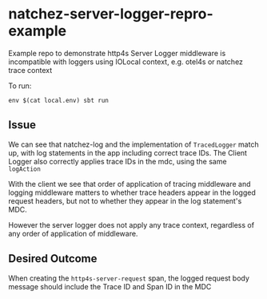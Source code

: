 # natchez-server-logger-repro-example

Example repo to demonstrate http4s Server Logger middleware
is incompatible with loggers using IOLocal context, e.g. otel4s or natchez trace
context

To run:

```
env $(cat local.env) sbt run
```

## Issue

We can see that natchez-log and the implementation of `TracedLogger` match up,
with log statements in the app including correct trace IDs. The Client Logger
also correctly applies trace IDs in the mdc, using the same `logAction`

With the client we see that order of application of tracing middleware and
logging middleware matters to whether trace headers appear in the logged request headers, but not to whether they appear in the log statement's MDC.

However the server logger does not apply any trace context, regardless of any
order of application of middleware.

## Desired Outcome

When creating the `http4s-server-request` span, the logged request body message should
include the Trace ID and Span ID in the MDC
